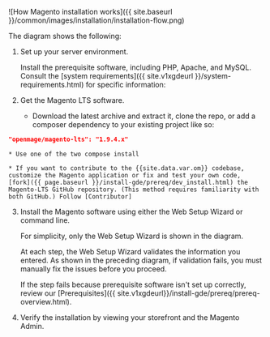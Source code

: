 ![How Magento installation works]({{ site.baseurl }}/common/images/installation/installation-flow.png)

The diagram shows the following:

1.	Set up your server environment.

	Install the prerequisite software, including PHP, Apache, and MySQL. Consult the [system requirements]({{ site.v1xgdeurl }}/system-requirements.html) for specific information:

2.	Get the Magento LTS software.

	* Download the latest archive and extract it, clone the repo, or add a composer dependency to your existing project like so:
```json
"openmage/magento-lts": "1.9.4.x"
```

	* Use one of the two compose install

	* If you want to contribute to the {{site.data.var.om}} codebase, customize the Magento application or fix and test your own code, [fork]({{ page.baseurl }}/install-gde/prereq/dev_install.html) the Magento-LTS GitHub repository. (This method requires familiarity with both GitHub.) Follow [Contributor]


3.	Install the Magento software using either the Web Setup Wizard or command line.

	For simplicity, only the Web Setup Wizard is shown in the diagram.

	At each step, the Web Setup Wizard validates the information you entered. As shown in the preceding diagram, if validation fails, you must manually fix the issues before you proceed.

	If the step fails because prerequisite software isn't set up correctly, review our [Prerequisites]({{ site.v1xgdeurl}}/install-gde/prereq/prereq-overview.html).

4.	Verify the installation by viewing your storefront and the Magento Admin.

